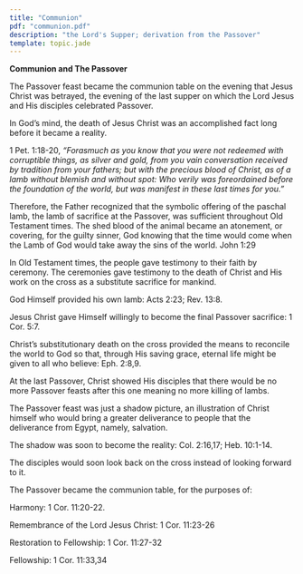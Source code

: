 ```yaml
---
title: "Communion"
pdf: "communion.pdf"
description: "the Lord's Supper; derivation from the Passover"
template: topic.jade
---
```


**Communion and The Passover**

The Passover feast became the communion table on the evening that Jesus
Christ was betrayed, the evening of the last supper on which the Lord
Jesus and His disciples celebrated Passover.

In God’s mind, the death of Jesus Christ was an accomplished fact long
before it became a reality.

1 Pet. 1:18-20, *“Forasmuch as you know that you were not redeemed with
corruptible things, as silver and gold, from you vain conversation
received by tradition from your fathers; but with the precious blood of
Christ, as of a lamb without blemish and without spot: Who verily was
foreordained before the foundation of the world, but was manifest in
these last times for you.”*

Therefore, the Father recognized that the symbolic offering of the
paschal lamb, the lamb of sacrifice at the Passover, was sufficient
throughout Old Testament times. The shed blood of the animal became an
atonement, or covering, for the guilty sinner, God knowing that the time
would come when the Lamb of God would take away the sins of the world.
John 1:29

In Old Testament times, the people gave testimony to their faith by
ceremony. The ceremonies gave testimony to the death of Christ and His
work on the cross as a substitute sacrifice for mankind.

God Himself provided his own lamb: Acts 2:23; Rev. 13:8.

Jesus Christ gave Himself willingly to become the final Passover
sacrifice: 1 Cor. 5:7.

Christ’s substitutionary death on the cross provided the means to
reconcile the world to God so that, through His saving grace, eternal
life might be given to all who believe: Eph. 2:8,9.

At the last Passover, Christ showed His disciples that there would be no
more Passover feasts after this one meaning no more killing of lambs.

The Passover feast was just a shadow picture, an illustration of Christ
himself who would bring a greater deliverance to people that the
deliverance from Egypt, namely, salvation.

The shadow was soon to become the reality: Col. 2:16,17; Heb. 10:1-14.

The disciples would soon look back on the cross instead of looking
forward to it.

The Passover became the communion table, for the purposes of:

Harmony: 1 Cor. 11:20-22.

Remembrance of the Lord Jesus Christ: 1 Cor. 11:23-26

Restoration to Fellowship: 1 Cor. 11:27-32

Fellowship: 1 Cor. 11:33,34


